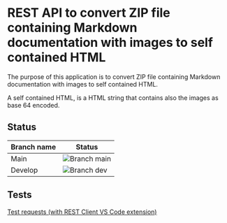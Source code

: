 
# REST API to convert ZIP file containing Markdown documentation with images to self contained HTML

The purpose of this application is to convert ZIP file containing Markdown documentation with images to self contained HTML.

A self contained HTML, is a HTML string that contains also the images as base 64 encoded.

## Status

| Branch name | Status |
|-------------|--------|
| Main        | ![Branch `main`](https://github.com/galamome/Markdown2Html/actions/workflows/docker-image.yml/badge.svg?branch=main) |
| Develop     | ![Branch `dev`](https://github.com/galamome/Markdown2Html/actions/workflows/docker-image.yml/badge.svg?branch=dev) |

## Tests

[Test requests (with REST Client VS Code extension)](./Test/request.http)
